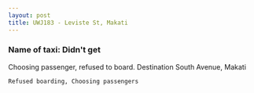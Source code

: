 ```yaml
---
layout: post
title: UWJ183 - Leviste St, Makati
---
```


### Name of taxi: Didn't get

Choosing passenger, refused to board. Destination South Avenue, Makati

```Refused boarding, Choosing passengers```
